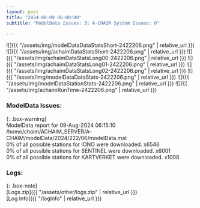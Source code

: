 ```yaml
---
layout: post
title: "2024-08-09 06:00:00"
subtitle: "ModelData Issues: 3; A-CHAIM System Issues: 0"

---
```


![]({{ "/assets/img/modelDataDataStatsShort-2422206.png" | relative_url }})
![]({{ "/assets/img/achaimDataStatsShort-2422206.png" | relative_url }})
![]({{ "/assets/img/achaimDataStatsLong00-2422206.png" | relative_url }})
![]({{ "/assets/img/achaimDataStatsLong01-2422206.png" | relative_url }})
![]({{ "/assets/img/achaimDataStatsLong02-2422206.png" | relative_url }})
![]({{ "/assets/img/modelDataDataStats-2422206.png" | relative_url }})
![]({{ "/assets/img/modelDataStationStats-2422206.png" | relative_url }})
![]({{ "/assets/img/achaimRunTime-2422206.png" | relative_url }})


### ModelData Issues:  
  
{: .box-warning}  
 ModelData report for 09-Aug-2024 06:15:10   
 /home/chaim/ACHAIM_SERVER/A-CHAIM/modelData/2024/222/06/modelData.mat   
 0% of all possible stations for IONO were downloaded. x6546   
 0% of all possible stations for SENTINEL were downloaded. x6001   
 0% of all possible stations for KARTVERKET were downloaded. x1008   
  


### Logs:  
  
{: .box-note}  
[Logs.zip]({{ "/assets/other/logs.zip" | relative_url }})  
[Log Info]({{ "/logInfo" | relative_url }})  
